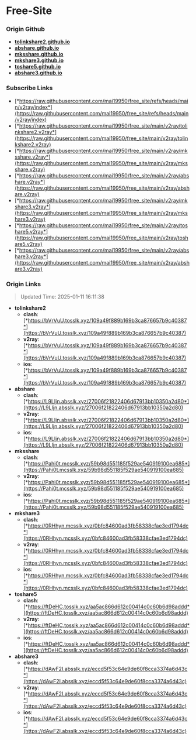 # Free-Site

### Origin Github

- [**tolinkshare2.github.io**](https://github.com/tolinkshare2/tolinkshare2.github.io)
- [**abshare.github.io**](https://github.com/abshare/abshare.github.io)
- [**mksshare.github.io**](https://github.com/mksshare/mksshare.github.io)
- [**mkshare3.github.io**](https://github.com/mkshare3/mkshare3.github.io)
- [**toshare5.github.io**](https://github.com/toshare5/toshare5.github.io)
- [**abshare3.github.io**](https://github.com/abshare3/abshare3.github.io)

### Subscribe Links

- [*https://raw.githubusercontent.com/mai19950/free_site/refs/heads/main/v2ray/index*](https://raw.githubusercontent.com/mai19950/free_site/refs/heads/main/v2ray/index)
- [*https://raw.githubusercontent.com/mai19950/free_site/main/v2ray/tolinkshare2.v2ray*](https://raw.githubusercontent.com/mai19950/free_site/main/v2ray/tolinkshare2.v2ray)
- [*https://raw.githubusercontent.com/mai19950/free_site/main/v2ray/mksshare.v2ray*](https://raw.githubusercontent.com/mai19950/free_site/main/v2ray/mksshare.v2ray)
- [*https://raw.githubusercontent.com/mai19950/free_site/main/v2ray/abshare.v2ray*](https://raw.githubusercontent.com/mai19950/free_site/main/v2ray/abshare.v2ray)
- [*https://raw.githubusercontent.com/mai19950/free_site/main/v2ray/mkshare3.v2ray*](https://raw.githubusercontent.com/mai19950/free_site/main/v2ray/mkshare3.v2ray)
- [*https://raw.githubusercontent.com/mai19950/free_site/main/v2ray/toshare5.v2ray*](https://raw.githubusercontent.com/mai19950/free_site/main/v2ray/toshare5.v2ray)
- [*https://raw.githubusercontent.com/mai19950/free_site/main/v2ray/abshare3.v2ray*](https://raw.githubusercontent.com/mai19950/free_site/main/v2ray/abshare3.v2ray)

### Origin Links

> Updated Time: 2025-01-11 16:11:38

- **tolinkshare2**
  - **clash**: [*https://bVrVuU.tosslk.xyz/109a49f889b169b3ca876657b9c40387*](https://bVrVuU.tosslk.xyz/109a49f889b169b3ca876657b9c40387)
  - **v2ray**: [*https://bVrVuU.tosslk.xyz/109a49f889b169b3ca876657b9c40387*](https://bVrVuU.tosslk.xyz/109a49f889b169b3ca876657b9c40387)
  - **ios**: [*https://bVrVuU.tosslk.xyz/109a49f889b169b3ca876657b9c40387*](https://bVrVuU.tosslk.xyz/109a49f889b169b3ca876657b9c40387)
- **abshare**
  - **clash**: [*https://L9LIjn.absslk.xyz/27006f21822406d67913bb10350a2d80*](https://L9LIjn.absslk.xyz/27006f21822406d67913bb10350a2d80)
  - **v2ray**: [*https://L9LIjn.absslk.xyz/27006f21822406d67913bb10350a2d80*](https://L9LIjn.absslk.xyz/27006f21822406d67913bb10350a2d80)
  - **ios**: [*https://L9LIjn.absslk.xyz/27006f21822406d67913bb10350a2d80*](https://L9LIjn.absslk.xyz/27006f21822406d67913bb10350a2d80)
- **mksshare**
  - **clash**: [*https://Pahi0t.mcsslk.xyz/59b98d551185f529ae540919100ea685*](https://Pahi0t.mcsslk.xyz/59b98d551185f529ae540919100ea685)
  - **v2ray**: [*https://Pahi0t.mcsslk.xyz/59b98d551185f529ae540919100ea685*](https://Pahi0t.mcsslk.xyz/59b98d551185f529ae540919100ea685)
  - **ios**: [*https://Pahi0t.mcsslk.xyz/59b98d551185f529ae540919100ea685*](https://Pahi0t.mcsslk.xyz/59b98d551185f529ae540919100ea685)
- **mkshare3**
  - **clash**: [*https://0RHhyn.mcsslk.xyz/0bfc84600ad3fb58338cfae3ed1794dc*](https://0RHhyn.mcsslk.xyz/0bfc84600ad3fb58338cfae3ed1794dc)
  - **v2ray**: [*https://0RHhyn.mcsslk.xyz/0bfc84600ad3fb58338cfae3ed1794dc*](https://0RHhyn.mcsslk.xyz/0bfc84600ad3fb58338cfae3ed1794dc)
  - **ios**: [*https://0RHhyn.mcsslk.xyz/0bfc84600ad3fb58338cfae3ed1794dc*](https://0RHhyn.mcsslk.xyz/0bfc84600ad3fb58338cfae3ed1794dc)
- **toshare5**
  - **clash**: [*https://ftDeHC.tosslk.xyz/aa5ac866d612c00414c0c60b6d98addd*](https://ftDeHC.tosslk.xyz/aa5ac866d612c00414c0c60b6d98addd)
  - **v2ray**: [*https://ftDeHC.tosslk.xyz/aa5ac866d612c00414c0c60b6d98addd*](https://ftDeHC.tosslk.xyz/aa5ac866d612c00414c0c60b6d98addd)
  - **ios**: [*https://ftDeHC.tosslk.xyz/aa5ac866d612c00414c0c60b6d98addd*](https://ftDeHC.tosslk.xyz/aa5ac866d612c00414c0c60b6d98addd)
- **abshare3**
  - **clash**: [*https://dAwF2I.absslk.xyz/eccd5f53c64e9de60f8cca3374a6d43c*](https://dAwF2I.absslk.xyz/eccd5f53c64e9de60f8cca3374a6d43c)
  - **v2ray**: [*https://dAwF2I.absslk.xyz/eccd5f53c64e9de60f8cca3374a6d43c*](https://dAwF2I.absslk.xyz/eccd5f53c64e9de60f8cca3374a6d43c)
  - **ios**: [*https://dAwF2I.absslk.xyz/eccd5f53c64e9de60f8cca3374a6d43c*](https://dAwF2I.absslk.xyz/eccd5f53c64e9de60f8cca3374a6d43c)
